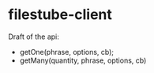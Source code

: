 filestube-client
================

Draft of the api:

 * getOne(phrase, options, cb);
 * getMany(quantity, phrase, options, cb)
